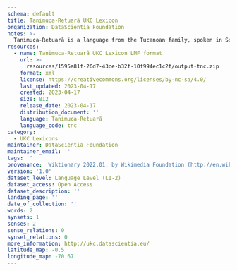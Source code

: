```yaml
---
schema: default
title: Tanimuca-Retuarã UKC Lexicon
organization: DataScientia Foundation
notes: >-
  Tanimuca-Retuarã is a language from the Tucanoan family, spoken in South America. The UKC Lexicon of Tanimuca-Retuarã is represented as a lexico-semantic network. It consists of words, word senses, synsets, as well as sense-level and synset-level relationships.
resources:
  - name: Tanimuca-Retuarã UKC Lexicon LMF format
    url: >-
      resources/1595a81f-26d7-43ce-b32f-10f994ec1c2f/output-tnc.zip
    format: xml
    license: https://creativecommons.org/licenses/by-nc-sa/4.0/
    last_updated: 2023-04-17
    created: 2023-04-17
    size: 812
    release_date: 2023-04-17
    distribution_document: ''
    language: Tanimuca-Retuarã
    language_code: tnc
category:
  - UKC Lexicons
maintainer: DataScientia Foundation
maintainer_email: ''
tags: ''
provenance: 'Wiktionary 2022.01. by Wikimedia Foundation (http://en.wiktionary.org); Princeton WordNet 2.1 by Princeton University (https://wordnet.princeton.edu)'
version: '1.0'
dataset_level: Language Level (L1-2)
dataset_access: Open Access
dataset_description: ''
landing_page: ''
date_of_collection: ''
words: 2
synsets: 1
senses: 2
sense_relations: 0
synset_relations: 0
more_information: http://ukc.datascientia.eu/
latitude_map: -0.5
longitude_map: -70.67
---
```

